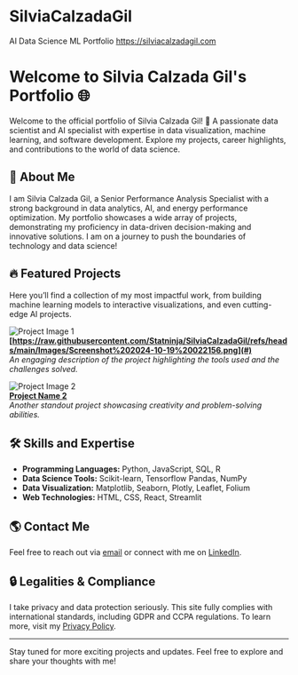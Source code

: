 # SilviaCalzadaGil
AI Data Science ML Portfolio
https://silviacalzadagil.com

# Welcome to Silvia Calzada Gil's Portfolio 🌐

Welcome to the official portfolio of Silvia Calzada Gil! 🎯 A passionate data scientist and AI specialist with expertise in data visualization, machine learning, and software development. Explore my projects, career highlights, and contributions to the world of data science. 

## 🚀 About Me

I am Silvia Calzada Gil, a Senior Performance Analysis Specialist with a strong background in data analytics, AI, and energy performance optimization. My portfolio showcases a wide array of projects, demonstrating my proficiency in data-driven decision-making and innovative solutions. I am on a journey to push the boundaries of technology and data science!

## 🔥 Featured Projects

Here you’ll find a collection of my most impactful work, from building machine learning models to interactive visualizations, and even cutting-edge AI projects.

![Project Image 1](#)  
**[https://raw.githubusercontent.com/Statninja/SilviaCalzadaGil/refs/heads/main/Images/Screenshot%202024-10-19%20022156.png](#)**  
*An engaging description of the project highlighting the tools used and the challenges solved.*

![Project Image 2](#)  
**[Project Name 2](#)**  
*Another standout project showcasing creativity and problem-solving abilities.*

## 🛠 Skills and Expertise

- **Programming Languages:** Python, JavaScript, SQL, R
- **Data Science Tools:** Scikit-learn, Tensorflow Pandas, NumPy
- **Data Visualization:** Matplotlib, Seaborn, Plotly, Leaflet, Folium
- **Web Technologies:** HTML, CSS, React, Streamlit

## 🌎 Contact Me

Feel free to reach out via [email](mailto:silvia@silviacalzadagil.com) or connect with me on [LinkedIn](https://www.linkedin.com/in/silviacalzadagil).

## 🔒 Legalities & Compliance

I take privacy and data protection seriously. This site fully complies with international standards, including GDPR and CCPA regulations. To learn more, visit my [Privacy Policy](#).

---

Stay tuned for more exciting projects and updates. Feel free to explore and share your thoughts with me!
